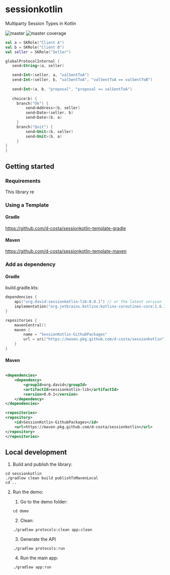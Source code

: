# sessionkotlin

Multiparty Session Types in Kotlin

![master](https://github.com/d-costa/session-kotlin/actions/workflows/test_master.yml/badge.svg) ![master coverage](../badges/jacoco.svg)

```kotlin
val a = SKRole("Client A")
val b = SKRole("Client B")
val seller = SKRole("Seller")

globalProtocolInternal { 
   send<String>(a, seller)

   send<Int>(seller, a, "valSentToA")
   send<Int>(seller, b, "valSentToA", "valSentToA == valSentToB")
   
   send<Int>(a, b, "proposal", "proposal <= valSentToA")
   
   choice(b) {
     branch("Ok") {
         send<Address>(b, seller)
         send<Date>(seller, b)
         send<Date>(b, a)
     }
     branch("Quit") {
         send<Unit>(b, seller)
         send<Unit>(b, a)
     }
}
}
```

## Getting started

### Requirements

This library re

### Using a Template

#### Gradle

https://github.com/d-costa/sessionkotlin-template-gradle

#### Maven

https://github.com/d-costa/sessionkotlin-template-maven

### Add as dependency

#### Gradle

build.gradle.kts:

```kotlin
dependencies {
    api("org.david:sessionkotlin-lib:0.0.1") // or the latest version
    implementation("org.jetbrains.kotlinx:kotlinx-coroutines-core:1.6.1")
}

repositories {
    mavenCentral()
    maven {
        name = "SessionKotlin-GithubPackages"
        url = uri("https://maven.pkg.github.com/d-costa/sessionkotlin")
    }
}

```

#### Maven

```xml

<dependencies>
    <dependency>
        <groupId>org.david</groupId>
        <artifactId>sessionkotlin-lib</artifactId>
        <version>0.0.1</version>
    </dependency>
</dependencies>

<repositories>
<repository>
    <id>SessionKotlin-GithubPackages</id>
    <url>https://maven.pkg.github.com/d-costa/sessionkotlin</url>
</repository>
</repositories>
```

## Local development

1. Build and publish the library:

```
cd sessionkotlin
./gradlew clean build publishToMavenLocal
cd ..
```

2. Run the demo:
    1. Go to the demo folder:
    ```
    cd demo
    ```

    2. Clean:

    ```
    ./gradlew protocols:clean app:clean
    ```

    3. Generate the API

    ```
    ./gradlew protocols:run
    ```

    4. Run the main app:

    ```
    ./gradlew app:run
    ```
